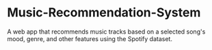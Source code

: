 # Music-Recommendation-System
A web app that recommends music tracks based on a selected song's mood, genre, and other features using the Spotify dataset.
